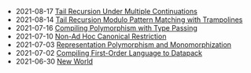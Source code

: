 - 2021-08-17 [Tail Recursion Under Multiple Continuations](https://github.com/intsuc/blog/blob/main/posts/2021-08-17.md)
- 2021-08-14 [Tail Recursion Modulo Pattern Matching with Trampolines](https://github.com/intsuc/blog/blob/main/posts/2021-08-14.md)
- 2021-07-16 [Compiling Polymorphism with Type Passing](https://github.com/intsuc/blog/blob/main/posts/2021-07-16.md)
- 2021-07-10 [Non-Ad Hoc Canonical Restriction](https://github.com/intsuc/blog/blob/main/posts/2021-07-10.md)
- 2021-07-03 [Representation Polymorphism and Monomorphization](https://github.com/intsuc/blog/blob/main/posts/2021-07-03.md)
- 2021-07-02 [Compiling First-Order Language to Datapack](https://github.com/intsuc/blog/blob/main/posts/2021-07-02.md)
- 2021-06-30 [New World](https://github.com/intsuc/blog/blob/main/posts/2021-06-30.md)
